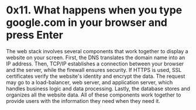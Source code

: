 # 0x11. What happens when you type google.com in your browser and press Enter

The web stack involves several components that work together to display
a website on your screen. First, the DNS translates the domain name into
an IP address. Then, TCP/IP establishes a connection between your browser
and the server, while the firewall ensures security. If HTTPS is used, SSL
certificates verify the website's identity and encrypt the data. The
request may go to a load-balancer, web server, and application server,
which handles business logic and data processing. Lastly, the database
stores and organizes all the website data. All of these components work
together to provide users with the information they need when they need it.
